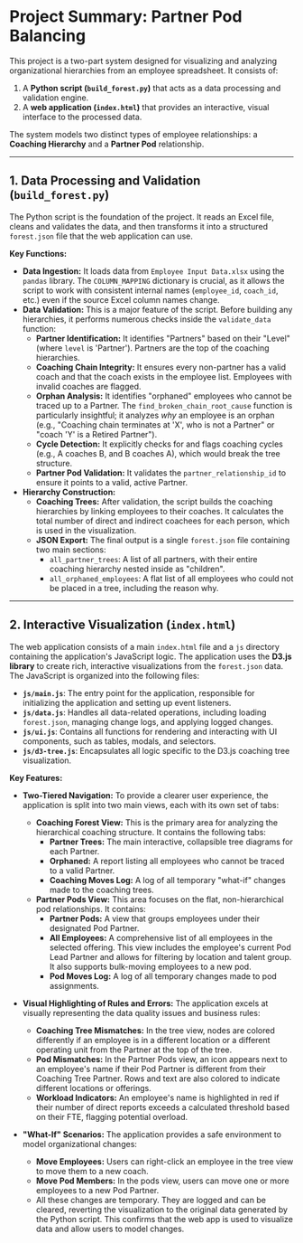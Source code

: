 # Project Summary: Partner Pod Balancing

This project is a two-part system designed for visualizing and analyzing organizational hierarchies from an employee spreadsheet. It consists of:

1.  A **Python script (`build_forest.py`)** that acts as a data processing and validation engine.
2.  A **web application (`index.html`)** that provides an interactive, visual interface to the processed data.

The system models two distinct types of employee relationships: a **Coaching Hierarchy** and a **Partner Pod** relationship.

---

## 1. Data Processing and Validation (`build_forest.py`)

The Python script is the foundation of the project. It reads an Excel file, cleans and validates the data, and then transforms it into a structured `forest.json` file that the web application can use.

**Key Functions:**

*   **Data Ingestion:** It loads data from `Employee Input Data.xlsx` using the `pandas` library. The `COLUMN_MAPPING` dictionary is crucial, as it allows the script to work with consistent internal names (`employee_id`, `coach_id`, etc.) even if the source Excel column names change.
*   **Data Validation:** This is a major feature of the script. Before building any hierarchies, it performs numerous checks inside the `validate_data` function:
    *   **Partner Identification:** It identifies "Partners" based on their "Level" (where `level` is 'Partner'). Partners are the top of the coaching hierarchies.
    *   **Coaching Chain Integrity:** It ensures every non-partner has a valid coach and that the coach exists in the employee list. Employees with invalid coaches are flagged.
    *   **Orphan Analysis:** It identifies "orphaned" employees who cannot be traced up to a Partner. The `find_broken_chain_root_cause` function is particularly insightful; it analyzes *why* an employee is an orphan (e.g., "Coaching chain terminates at 'X', who is not a Partner" or "coach 'Y' is a Retired Partner").
    *   **Cycle Detection:** It explicitly checks for and flags coaching cycles (e.g., A coaches B, and B coaches A), which would break the tree structure.
    *   **Partner Pod Validation:** It validates the `partner_relationship_id` to ensure it points to a valid, active Partner.
*   **Hierarchy Construction:**
    *   **Coaching Trees:** After validation, the script builds the coaching hierarchies by linking employees to their coaches. It calculates the total number of direct and indirect coachees for each person, which is used in the visualization.
    *   **JSON Export:** The final output is a single `forest.json` file containing two main sections:
        *   `all_partner_trees`: A list of all partners, with their entire coaching hierarchy nested inside as "children".
        *   `all_orphaned_employees`: A flat list of all employees who could not be placed in a tree, including the reason why.

---

## 2. Interactive Visualization (`index.html`)

The web application consists of a main `index.html` file and a `js` directory containing the application's JavaScript logic. The application uses the **D3.js library** to create rich, interactive visualizations from the `forest.json` data. The JavaScript is organized into the following files:

*   **`js/main.js`**: The entry point for the application, responsible for initializing the application and setting up event listeners.
*   **`js/data.js`**: Handles all data-related operations, including loading `forest.json`, managing change logs, and applying logged changes.
*   **`js/ui.js`**: Contains all functions for rendering and interacting with UI components, such as tables, modals, and selectors.
*   **`js/d3-tree.js`**: Encapsulates all logic specific to the D3.js coaching tree visualization.

**Key Features:**

*   **Two-Tiered Navigation:** To provide a clearer user experience, the application is split into two main views, each with its own set of tabs:
    *   **Coaching Forest View:** This is the primary area for analyzing the hierarchical coaching structure. It contains the following tabs:
        *   **Partner Trees:** The main interactive, collapsible tree diagrams for each Partner.
        *   **Orphaned:** A report listing all employees who cannot be traced to a valid Partner.
        *   **Coaching Moves Log:** A log of all temporary "what-if" changes made to the coaching trees.
    *   **Partner Pods View:** This area focuses on the flat, non-hierarchical pod relationships. It contains:
        *   **Partner Pods:** A view that groups employees under their designated Pod Partner.
        *   **All Employees:** A comprehensive list of all employees in the selected offering. This view includes the employee's current Pod Lead Partner and allows for filtering by location and talent group. It also supports bulk-moving employees to a new pod.
        *   **Pod Moves Log:** A log of all temporary changes made to pod assignments.

*   **Visual Highlighting of Rules and Errors:** The application excels at visually representing the data quality issues and business rules:
    *   **Coaching Tree Mismatches:** In the tree view, nodes are colored differently if an employee is in a different location or a different operating unit from the Partner at the top of the tree.
    *   **Pod Mismatches:** In the Partner Pods view, an icon appears next to an employee's name if their Pod Partner is different from their Coaching Tree Partner. Rows and text are also colored to indicate different locations or offerings.
    *   **Workload Indicators:** An employee's name is highlighted in red if their number of direct reports exceeds a calculated threshold based on their FTE, flagging potential overload.

*   **"What-If" Scenarios:** The application provides a safe environment to model organizational changes:
    *   **Move Employees:** Users can right-click an employee in the tree view to move them to a new coach.
    *   **Move Pod Members:** In the pods view, users can move one or more employees to a new Pod Partner.
    *   All these changes are temporary. They are logged and can be cleared, reverting the visualization to the original data generated by the Python script. This confirms that the web app is used to visualize data and allow users to model changes.